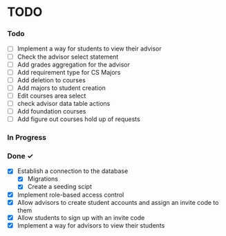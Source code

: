 # TODO

### Todo

- [ ] Implement a way for students to view their advisor
- [ ] Check the advisor select statement
- [ ] Add grades aggregation for the advisor
- [ ] Add requirement type for CS Majors
- [ ] Add deletion to courses
- [ ] Add majors to student creation
- [ ] Edit courses area select
- [ ] check advisor data table actions
- [ ] Add foundation courses
- [ ] Add figure out courses hold up of requests

### In Progress

### Done ✓

- [x] Establish a connection to the database
  - [x] Migrations
  - [x] Create a seeding scipt
- [x] Implement role-based access control
- [x] Allow advisors to create student accounts and assign an invite code to them
- [x] Allow students to sign up with an invite code
- [x] Implement a way for advisors to view their students
